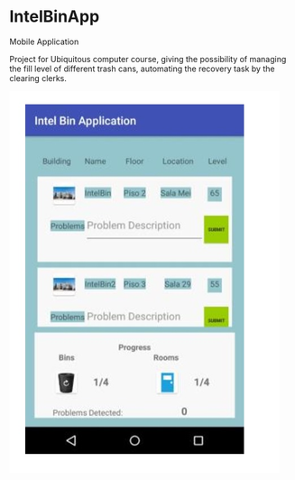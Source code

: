 # IntelBinApp
Mobile Application

Project for Ubiquitous computer course, giving the possibility of managing the fill level of different trash cans, automating the recovery task by the clearing clerks.

![picture](app/intel_bin.jpg)
